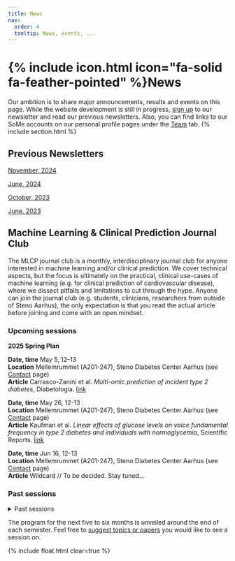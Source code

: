 ```yaml
---
title: News
nav:
  order: 4
  tooltip: News, events, ...
---
```


# {% include icon.html icon="fa-solid fa-feather-pointed" %}News

Our ambition is to share major announcements, results and events on this page. While the website development is still in progress, [sign up](https://mailchi.mp/rm/hulman-lab-newsletter) to our newsletter and read our previous newsletters. 
Also, you can find links to our SoMe accounts on our personal profile pages under the [Team](https://hulmanlab.com/team/) tab.
{% include section.html %}

## Previous Newsletters
[November, 2024](https://mailchi.mp/rm/frrdr0n5n5-12697476)

[June, 2024](https://mailchi.mp/rm/frrdr0n5n5-12691985?e=eaee5a6fe)

[October, 2023](https://mailchi.mp/rm/frrdr0n5n5)

[June, 2023](https://mailchi.mp/rm/off-to-a-good-start)

## Machine Learning & Clinical Prediction Journal Club
The MLCP journal club is a monthly, interdisciplinary journal club for anyone interested in machine learning and/or clinical prediction.  We cover technical aspects, but the focus is ultimately on the practical, clinical use-cases of machine learning (e.g. for clinical prediction of cardiovascular disease), where we dissect pitfalls and limitations to cut through the hype. Anyone can join the journal club (e.g. students, clinicians, researchers from outside of Steno Aarhus), the only expectation is that you read the actual article before joining and come with an open mindset.

### Upcoming sessions

**2025 Spring Plan**

**Date, time** May 5, 12-13  
**Location** Mellemrummet (A201-247), Steno Diabetes Center Aarhus (see [Contact](https://hulmanlab.com/contact/) page)  
**Article** Carrasco-Zanini et al. *Multi-omic prediction of incident type 2 diabetes*, Diabetologia. [link](https://doi.org/10.1007/s00125-023-06027-x)

**Date, time** May 26, 12-13  
**Location** Mellemrummet (A201-247), Steno Diabetes Center Aarhus (see [Contact](https://hulmanlab.com/contact/) page)  
**Article** Kaufman et al. *Linear effects of glucose levels on voice fundamental frequency in type 2 diabetes and individuals with normoglycemia*, Scientific Reports. [link](https://doi.org/10.1038/s41598-024-69620-z)

**Date, time** Jun 16, 12-13  
**Location** Mellemrummet (A201-247), Steno Diabetes Center Aarhus (see [Contact](https://hulmanlab.com/contact/) page)  
**Article** Wildcard // To be decided. Stay tuned...

### Past sessions

<details>
<summary>Past sessions</summary>

<b>Date, time:</b> Mar 24, 12-13  <br>
<b>Location:</b> Mellemrummet (A201-247), Steno Diabetes Center Aarhus (see <a href="https://hulmanlab.com/contact/">Contact</a> page)  <br>
<b>Article:</b> Kapoor & Narayanan. <i>Leakage and the reproducibility crisis in machine-learning-based science</i>, Patterns. <a href="https://doi.org/10.1016/j.patter.2023.100804">Link</a>

<b>Date, time:</b> Feb 24, 12-13  <br>
<b>Location:</b> Spektrummet (A401-111), Steno Diabetes Center Aarhus (see <a href="https://hulmanlab.com/contact/">Contact</a> page)  <br>
<b>Article:</b> Kim et al. <i>Health-LLM: Large Language Models for Health Prediction via Wearable Sensor Data</i>, arXiv. <a href="https://doi.org/10.48550/arXiv.2401.06866">Link</a>

<b>Date, time:</b> Jan 27, 12-13  <br>
<b>Location:</b> Mellemrummet (A201-247), Steno Diabetes Center Aarhus (see <a href="https://hulmanlab.com/contact/">Contact</a> page)  <br>
<b>Article:</b> Helmink et al. <i>Lifetime and 10-year cardiovascular risk prediction in individuals with type 1 diabetes: The LIFE-T1D model</i>, Diabetes, Obesity & Metabolism. <a href="https://doi.org/10.1111/dom.15531">Link</a>

<b>Date, time:</b> Dec 16, 12-13  <br>
<b>Location:</b> Mellemrummet (A201-247), Steno Diabetes Center Aarhus (see <a href="https://hulmanlab.com/contact/">Contact</a> page)  <br>
<b>Article:</b> Zhou et al. <i>A foundation model for generalizable disease detection from retinal images</i>, Nature. <a href="https://www.nature.com/articles/s41586-023-06555-x">Link</a>

<b>Date, time:</b> Nov 25, 12-13  <br>
<b>Location:</b> Spektrummet (A401-111), Steno Diabetes Center Aarhus (see <a href="https://hulmanlab.com/contact/">Contact</a> page)  <br>
<b>Article:</b> Groh et al. <i>Deep learning-aided decision support for diagnosis of skin disease across skin tones</i>, Nature Medicine. <a href="https://www.nature.com/articles/s41591-023-02728-3">Link</a>

<b>Date, time:</b> Oct 28, 12-13  <br>
<b>Location:</b> Mellemrummet (A201-247), Steno Diabetes Center Aarhus (see <a href="https://hulmanlab.com/contact/">Contact</a> page)  <br>
<b>Article:</b> Maris et al. <i>Ethical use of artificial intelligence to prevent sudden cardiac death: an interview study of patient perspectives</i>, BMC Medical Ethics. <a href="https://bmcmedethics.biomedcentral.com/articles/10.1186/s12910-024-01042-y">Link</a>

<b>Date, time:</b> Sep 23, 12-13  <br>
<b>Location:</b> Mellemrummet (A201-247), Steno Diabetes Center Aarhus (see <a href="https://hulmanlab.com/contact/">Contact</a> page)  <br>
<b>Article:</b> Jiang et al. <i>Health system-scale language models are all-purpose prediction engines</i>, Nature. <a href="https://www.nature.com/articles/s41586-023-06160-y">Link</a>

<b>Date, time:</b> Aug 26, 12-13  <br>
<b>Location:</b> Mellemrummet (A201-247), Steno Diabetes Center Aarhus (see <a href="https://hulmanlab.com/contact/">Contact</a> page)  <br>
<b>Article:</b> Hughes et al. <i>A deep learning-based electrocardiogram risk score for long term cardiovascular death and disease</i>, npj Digital Medicine. <a href="https://www.nature.com/articles/s41746-023-00916-6">Link</a>

<b>Date, time:</b> Jun 24, 12-13  <br>
<b>Location:</b> Hjerterummet (A201-248), Steno Diabetes Center Aarhus (see <a href="https://hulmanlab.com/contact/">Contact</a> page)  <br>
<b>Article:</b> Deng et al. <i>Deep transfer learning and data augmentation improve glucose levels prediction in type 2 diabetes patients</i>, npj Digital Medicine. <a href="https://www.nature.com/articles/s41746-021-00480-x">Link</a>

<b>Date, time:</b> May 27, 12-13  <br>
<b>Location:</b> Krearummet (A301-100), Steno Diabetes Center Aarhus (see <a href="https://hulmanlab.com/contact/">Contact</a> page)  <br>
<b>Article:</b> Tang et al. <i>Evaluating large language models on medical evidence summarization</i>, npj Digital Medicine. <a href="https://www.nature.com/articles/s41746-023-00896-7">Link</a>

</details>

The program for the next five to six months is unveiled around the end of each semester. Feel free to [suggest topics or papers](mailto:andaas@rm.dk) you would like to see a session on.
 
{% include float.html clear=true %}
